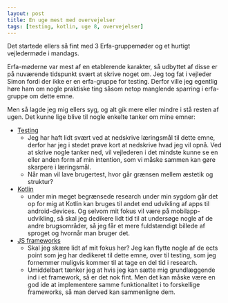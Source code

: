 ```yaml
---
layout: post
title: En uge mest med overvejelser
tags: [testing, kotlin, uge 8, overvejelser]
---
```


Det startede ellers så fint med 3 Erfa-gruppemøder og et hurtigt vejledermøde i mandags.

Erfa-møderne var mest af en etablerende karakter, så udbyttet af disse er på nuværende tidspunkt svært at skrive noget om. 
Jeg tog fat i vejleder Simon fordi der ikke er en erfa-gruppe for testing. Derfor ville jeg egentlig høre ham om nogle praktiske ting såsom netop manglende sparring i erfa-gruppe om dette emne.

Men så lagde jeg mig ellers syg, og alt gik mere eller mindre i stå resten af ugen.
Det kunne lige blive til nogle enkelte tanker om mine emner:
  - [Testing](goals-testing)
    - Jeg har haft lidt svært ved at nedskrive læringsmål til dette emne, derfor har jeg i stedet prøve kort at nedskrive hvad jeg vil opnå. Ved at skrive nogle tanker ned, vil vejlederen i det mindste kunne se en eller anden form af min intention, som vi måske sammen kan gøre skarpere i læringsmål.
    - Når man vil lave brugertest, hvor går grænsen mellem æstetik og struktur? 
  - [Kotlin](goals-kotlin)
    - under min meget begrænsede research under min sygdom går det op for mig at Kotlin kan bruges til andet end udvikling af apps til android-devices. Og selvom mit fokus vil være på mobilapp-udvikling, så skal jeg dedikere lidt tid til at undersøge nogle af de andre brugsområder, så jeg får et mere fuldstændigt billede af sproget og hvornår man bruger det.
  - [JS frameworks](goals-jsframeworks)
    - Skal jeg skære lidt af mit fokus her? Jeg kan flytte nogle af de ects point som jeg har dedikeret til dette emne, over til testing, som jeg fornemmer muligvis kommer til at tage en del tid i research.
    - Umiddelbart tænker jeg at hvis jeg kan sætte mig grundlæggende ind i et framework, så er det nok fint. Men det kan måske være en god ide at implementere samme funktionalitet i to forskellige frameworks, så man derved kan sammenligne dem.
